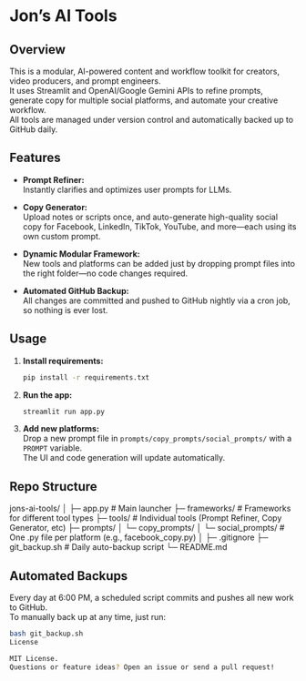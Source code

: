 # Jon’s AI Tools

## Overview

This is a modular, AI-powered content and workflow toolkit for creators, video producers, and prompt engineers.  
It uses Streamlit and OpenAI/Google Gemini APIs to refine prompts, generate copy for multiple social platforms, and automate your creative workflow.  
All tools are managed under version control and automatically backed up to GitHub daily.

## Features

- **Prompt Refiner:**  
  Instantly clarifies and optimizes user prompts for LLMs.

- **Copy Generator:**  
  Upload notes or scripts once, and auto-generate high-quality social copy for Facebook, LinkedIn, TikTok, YouTube, and more—each using its own custom prompt.

- **Dynamic Modular Framework:**  
  New tools and platforms can be added just by dropping prompt files into the right folder—no code changes required.

- **Automated GitHub Backup:**  
  All changes are committed and pushed to GitHub nightly via a cron job, so nothing is ever lost.

## Usage

1. **Install requirements:**
    ```bash
    pip install -r requirements.txt
    ```

2. **Run the app:**
    ```bash
    streamlit run app.py
    ```

3. **Add new platforms:**  
   Drop a new prompt file in `prompts/copy_prompts/social_prompts/` with a `PROMPT` variable.  
   The UI and code generation will update automatically.

## Repo Structure
jons-ai-tools/
│
├─ app.py                  # Main launcher
├─ frameworks/             # Frameworks for different tool types
├─ tools/                  # Individual tools (Prompt Refiner, Copy Generator, etc)
├─ prompts/
│   └─ copy_prompts/
│        └─ social_prompts/ # One .py file per platform (e.g., facebook_copy.py)
│
├─ .gitignore
├─ git_backup.sh           # Daily auto-backup script
└─ README.md
## Automated Backups

Every day at 6:00 PM, a scheduled script commits and pushes all new work to GitHub.  
To manually back up at any time, just run:
```bash
bash git_backup.sh
License

MIT License.
Questions or feature ideas? Open an issue or send a pull request!
